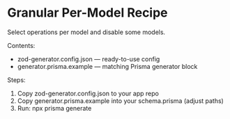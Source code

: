 # Granular Per-Model Recipe

Select operations per model and disable some models.

Contents:
- zod-generator.config.json — ready-to-use config
- generator.prisma.example — matching Prisma generator block

Steps:
1) Copy zod-generator.config.json to your app repo
2) Copy generator.prisma.example into your schema.prisma (adjust paths)
3) Run: npx prisma generate
